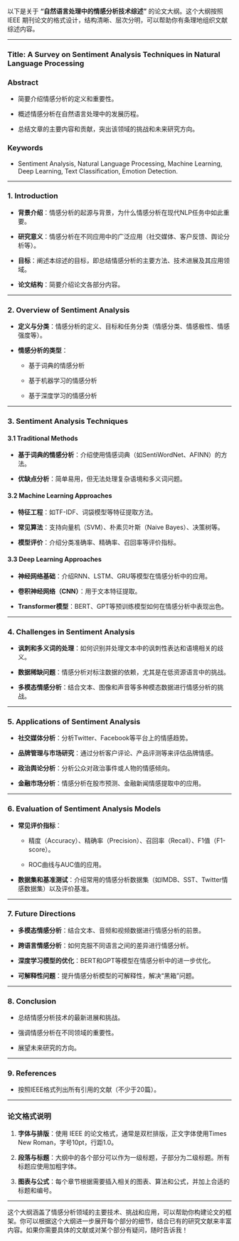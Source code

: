 以下是关于 **“自然语言处理中的情感分析技术综述”** 的论文大纲。这个大纲按照 IEEE 期刊论文的格式设计，结构清晰、层次分明，可以帮助你有条理地组织文献综述内容。

---

### **Title:** A Survey on Sentiment Analysis Techniques in Natural Language Processing

### **Abstract**

- 简要介绍情感分析的定义和重要性。
    
- 概述情感分析在自然语言处理中的发展历程。
    
- 总结文章的主要内容和贡献，突出该领域的挑战和未来研究方向。
    

### **Keywords**

- Sentiment Analysis, Natural Language Processing, Machine Learning, Deep Learning, Text Classification, Emotion Detection.
    

---

### **1. Introduction**

- **背景介绍**：情感分析的起源与背景，为什么情感分析在现代NLP任务中如此重要。
    
- **研究意义**：情感分析在不同应用中的广泛应用（社交媒体、客户反馈、舆论分析等）。
    
- **目标**：阐述本综述的目标，即总结情感分析的主要方法、技术进展及其应用领域。
    
- **论文结构**：简要介绍论文各部分内容。
    

---

### **2. Overview of Sentiment Analysis**

- **定义与分类**：情感分析的定义、目标和任务分类（情感分类、情感极性、情感强度等）。
    
- **情感分析的类型**：
    
    - 基于词典的情感分析
        
    - 基于机器学习的情感分析
        
    - 基于深度学习的情感分析
        

---

### **3. Sentiment Analysis Techniques**

#### **3.1 Traditional Methods**

- **基于词典的情感分析**：介绍使用情感词典（如SentiWordNet、AFINN）的方法。
    
- **优缺点分析**：简单易用，但无法处理复杂语境和多义词问题。
    

#### **3.2 Machine Learning Approaches**

- **特征工程**：如TF-IDF、词袋模型等特征提取方法。
    
- **常见算法**：支持向量机（SVM）、朴素贝叶斯（Naive Bayes）、决策树等。
    
- **模型评价**：介绍分类准确率、精确率、召回率等评价指标。
    

#### **3.3 Deep Learning Approaches**

- **神经网络基础**：介绍RNN、LSTM、GRU等模型在情感分析中的应用。
    
- **卷积神经网络（CNN）**：用于文本特征提取。
    
- **Transformer模型**：BERT、GPT等预训练模型如何在情感分析中表现出色。
    

---

### **4. Challenges in Sentiment Analysis**

- **讽刺和多义词的处理**：如何识别并处理文本中的讽刺性表达和语境相关的歧义。
    
- **数据稀缺问题**：情感分析对标注数据的依赖，尤其是在低资源语言中的挑战。
    
- **多模态情感分析**：结合文本、图像和声音等多种模态数据进行情感分析的挑战。
    

---

### **5. Applications of Sentiment Analysis**

- **社交媒体分析**：分析Twitter、Facebook等平台上的情感趋势。
    
- **品牌管理与市场研究**：通过分析客户评论、产品评测等来评估品牌情感。
    
- **政治舆论分析**：分析公众对政治事件或人物的情感倾向。
    
- **金融市场分析**：情感分析在股市预测、金融新闻情感提取中的应用。
    

---

### **6. Evaluation of Sentiment Analysis Models**

- **常见评价指标**：
    
    - 精度（Accuracy）、精确率（Precision）、召回率（Recall）、F1值（F1-score）。
        
    - ROC曲线与AUC值的应用。
        
- **数据集和基准测试**：介绍常用的情感分析数据集（如IMDB、SST、Twitter情感数据集）以及评价基准。
    

---

### **7. Future Directions**

- **多模态情感分析**：结合文本、音频和视频数据进行情感分析的前景。
    
- **跨语言情感分析**：如何克服不同语言之间的差异进行情感分析。
    
- **深度学习模型的优化**：BERT和GPT等模型在情感分析中的进一步优化。
    
- **可解释性问题**：提升情感分析模型的可解释性，解决“黑箱”问题。
    

---

### **8. Conclusion**

- 总结情感分析技术的最新进展和挑战。
    
- 强调情感分析在不同领域的重要性。
    
- 展望未来研究的方向。
    

---

### **9. References**

- 按照IEEE格式列出所有引用的文献（不少于20篇）。
    

---

### 论文格式说明

1. **字体与排版**：使用 IEEE 的论文格式，通常是双栏排版，正文字体使用Times New Roman，字号10pt，行距1.0。
    
2. **段落与标题**：大纲中的各个部分可以作为一级标题，子部分为二级标题。所有标题应使用加粗字体。
    
3. **图表与公式**：每个章节根据需要插入相关的图表、算法和公式，并加上合适的标题和编号。
    

---

这个大纲涵盖了情感分析领域的主要技术、挑战和应用，可以帮助你构建论文的框架。你可以根据这个大纲进一步展开每个部分的细节，结合已有的研究文献来丰富内容。如果你需要具体的文献或对某个部分有疑问，随时告诉我！